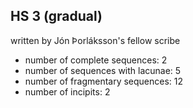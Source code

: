 
## HS 3 (gradual)
written by Jón Þorláksson's fellow scribe

- number of complete sequences: 2
- number of sequences with lacunae: 5
- number of fragmentary sequences: 12
- number of incipits: 2


